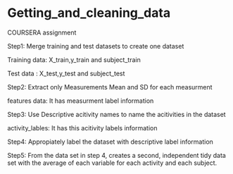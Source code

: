 # Getting_and_cleaning_data
COURSERA assignment

Step1:
Merge training and test datasets to create one dataset

Training data: X_train,y_train and subject_train

Test data    : X_test,y_test   and subject_test

Step2:
Extract only Measurements Mean and SD for each measurment

features data: It has measurment label information

Step3:
Use Descriptive acitivity names to name the acitivities in the dataset

activity_lables: It has this acitivity labels information

Step4:
Appropiately label the dataset with descriptive label information

Step5:
From the data set in step 4, creates a second, independent tidy data set with the average of each variable for each activity and each subject.
